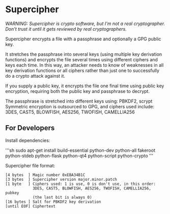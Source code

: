# Supercipher

*WARNING: Supercipher is crypto software, but I'm not a real cryptographer. Don't trust it until it gets reviewed by real cryptographers.*

Supercipher encrypts a file with a passphrase and optionally a GPG public key.

It stretches the passphrase into several keys (using multiple key derivation functions) and encrypts the file several times using different ciphers and keys each time. In this way, an attacker needs to know of weaknesses in all key derivation functions or all ciphers rather than just one to successfully do a crypto attack against it.

If you supply a public key, it encrypts the file one final time using public key encryption, requiring both the public key and passphrase to decrypt.

The passphrase is stretched into different keys using: PBKDF2, scrypt
Symmetric encryption is outsourced to GPG, and ciphers used include: 3DES, CAST5, BLOWFISH, AES256, TWOFISH, CAMELLIA256

## For Developers

Install dependencies:

'''sh
sudo apt-get install build-essential python-dev python-all fakeroot python-stdeb python-flask python-qt4 python-script python-crypto
'''

Supercipher file format:

    [4 bytes  ] Magic number 0xEBA34B1C
    [3 bytes  ] Supercipher version major.minor.patch
    [1 byte   ] Ciphers used: 1 is use, 0 is don't use, in this order:
                3DES, CAST5, BLOWFISH, AES256, TWOFISH, CAMELLIA256, pubkey
                (the last bit is always 0)
    [16 bytes ] Salt for PBKDF2 key derivation
    [until EOF] Ciphertext

